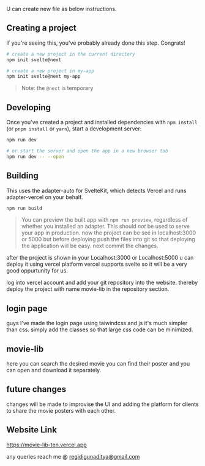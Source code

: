 
U can create new file as below instructions.

## Creating a project

If you're seeing this, you've probably already done this step. Congrats!

```bash
# create a new project in the current directory
npm init svelte@next

# create a new project in my-app
npm init svelte@next my-app
```

> Note: the `@next` is temporary

## Developing

Once you've created a project and installed dependencies with `npm install` (or `pnpm install` or `yarn`), start a development server:

```bash
npm run dev

# or start the server and open the app in a new browser tab
npm run dev -- --open
```

## Building

This uses the adapter-auto for SvelteKit, which detects Vercel and runs adapter-vercel on your behalf.

```bash
npm run build
```

> You can preview the built app with `npm run preview`, regardless of whether you installed an adapter. This should _not_ be used to serve your app in production.
now the project can be see in localhost:3000 or 5000 but before deploying push the files into git so that deploying the application will be easy.
next commit the changes.

after the project is shown in your Localhost:3000 or Localhost:5000 u can deploy it using vercel platform
vercel supports svelte so it will be a very good oppurtunity for us.

log into vercel account and add your git repository into the website. thereby deploy the project with name movie-lib in the repository section.

## login page

guys I've made the login page using taiwindcss and js it's much simpler than css. simply add the classes so that large css code can be minimized.

## movie-lib

here you can search the desired movie you can find their poster and you can open and download it separately.

## future changes

changes will be made to improvise the UI and adding the platform for clients to share the movie posters with each other.

## Website Link
https://movie-lib-ten.vercel.app

any queries reach me @ regidigunaditya@gmail.com
